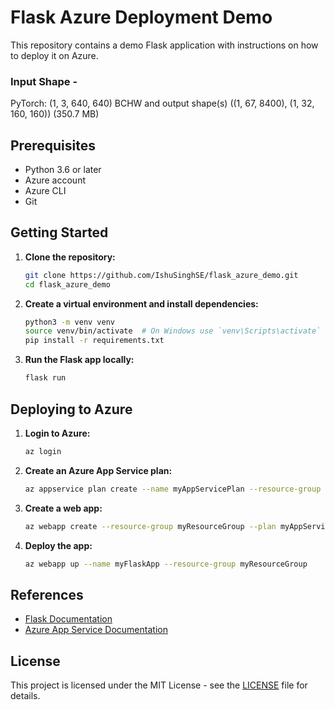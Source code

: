 # Flask Azure Deployment Demo

This repository contains a demo Flask application with instructions on how to deploy it on Azure.

### Input Shape - 
PyTorch: (1, 3, 640, 640) BCHW and output shape(s) ((1, 67, 8400), (1, 32, 160, 160)) (350.7 MB)

## Prerequisites

- Python 3.6 or later
- Azure account
- Azure CLI
- Git

## Getting Started

1. **Clone the repository:**
    ```bash
    git clone https://github.com/IshuSinghSE/flask_azure_demo.git
    cd flask_azure_demo
    ```

2. **Create a virtual environment and install dependencies:**
    ```bash
    python3 -m venv venv
    source venv/bin/activate  # On Windows use `venv\Scripts\activate`
    pip install -r requirements.txt
    ```

3. **Run the Flask app locally:**
    ```bash
    flask run
    ```

## Deploying to Azure

1. **Login to Azure:**
    ```bash
    az login
    ```

2. **Create an Azure App Service plan:**
    ```bash
    az appservice plan create --name myAppServicePlan --resource-group myResourceGroup --sku FREE
    ```

3. **Create a web app:**
    ```bash
    az webapp create --resource-group myResourceGroup --plan myAppServicePlan --name myFlaskApp --runtime "PYTHON|3.8"
    ```

4. **Deploy the app:**
    ```bash
    az webapp up --name myFlaskApp --resource-group myResourceGroup
    ```

## References

- [Flask Documentation](https://flask.palletsprojects.com/)
- [Azure App Service Documentation](https://docs.microsoft.com/en-us/azure/app-service/)

## License

This project is licensed under the MIT License - see the [LICENSE](LICENSE) file for details.
